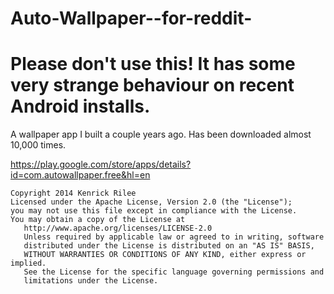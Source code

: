 Auto-Wallpaper--for-reddit-
===========================

# Please don't use this! It has some very strange behaviour on recent Android installs.

A wallpaper app I built a couple years ago. Has been downloaded almost 10,000 times.

https://play.google.com/store/apps/details?id=com.autowallpaper.free&hl=en

<pre><code>Copyright 2014 Kenrick Rilee
Licensed under the Apache License, Version 2.0 (the "License");
you may not use this file except in compliance with the License.
You may obtain a copy of the License at
   http://www.apache.org/licenses/LICENSE-2.0
   Unless required by applicable law or agreed to in writing, software
   distributed under the License is distributed on an "AS IS" BASIS,
   WITHOUT WARRANTIES OR CONDITIONS OF ANY KIND, either express or implied.
   See the License for the specific language governing permissions and
   limitations under the License.</pre></code>
